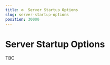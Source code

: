 ```yaml
---
title: ⚙️  Server Startup Options
slug: server-startup-options
position: 30000
---
```


# Server Startup Options

TBC
